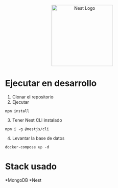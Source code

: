 <p align="center">
  <a href="http://nestjs.com/" target="blank"><img src="https://nestjs.com/img/logo-small.svg" width="200" alt="Nest Logo" /></a>
</p>

# Ejecutar en desarrollo

1. Clonar el repositorio
2. Ejecutar 
``````
npm install
``````
3. Tener Nest CLI instalado
```````
npm i -g @nestjs/cli
```````

4. Levantar la base de datos
`````
docker-compose up -d
`````


# Stack usado
*MongoDB
*Nest